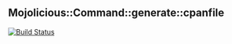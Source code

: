 ## Mojolicious::Command::generate::cpanfile 
[![Build Status](https://secure.travis-ci.org/ypandit/Mojolicious-Command-cpanfile.png)](https://travis-ci.org/ypandit/Mojolicious-Command-cpanfile)



